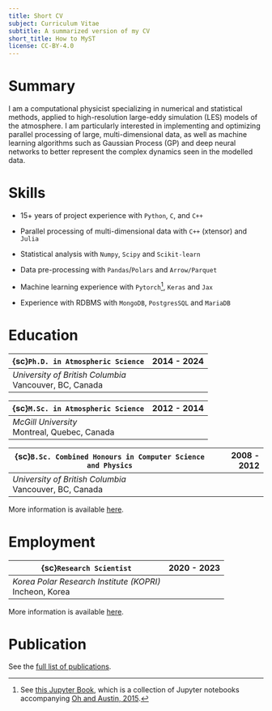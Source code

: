 ```yaml
---
title: Short CV
subject: Curriculum Vitae
subtitle: A summarized version of my CV
short_title: How to MyST
license: CC-BY-4.0
---
```


# Summary

I am a computational physicist specializing in numerical and statistical methods, applied to high-resolution large-eddy simulation (LES) models of the atmosphere. I am particularly interested in implementing and optimizing parallel processing of large, multi-dimensional data, as well as machine learning algorithms such as Gaussian Process (GP) and deep neural networks to better represent the complex dynamics seen in the modelled data.

# Skills

- 15+ years of project experience with `Python`, `C`, and `C++`

- Parallel processing of multi-dimensional data with `C++` (xtensor) and `Julia`

- Statistical analysis with `Numpy`, `Scipy` and `Scikit-learn`

- Data pre-processing with `Pandas`/`Polars` and `Arrow/Parquet`

- Machine learning experience with `Pytorch`[^f1], `Keras` and `Jax`

- Experience with RDBMS with `MongoDB`, `PostgresSQL` and `MariaDB`

# Education

| {sc}`Ph.D. in Atmospheric Science` | 2014 - 2024 |
| --- | ---: |
| *University of British Columbia* <br> Vancouver, BC, Canada |

| {sc}`M.Sc. in Atmospheric Science` | 2012 - 2014 |
| --- | ---: |
| *McGill University* <br> Montreal, Quebec, Canada |

| {sc}`B.Sc. Combined Honours in Computer Science and Physics` | 2008 - 2012 |
| --- | ---: |
| *University of British Columbia* <br> Vancouver, BC, Canada |

More information is available [here](01-edu.md).

# Employment

| {sc}`Research Scientist` | 2020 - 2023 |
| --- | ---: |
| *Korea Polar Research Institute (KOPRI)* <br> Incheon, Korea |

More information is available [here](02-exp.md).

# Publication

See the [full list of publications](04-pub.md).

[^f1]: See [this Jupyter Book](https://lorenghoh.github.io/size_oscillation/), which is a collection of Jupyter notebooks accompanying [Oh and Austin, 2015](https://doi.org/10.5194/egusphere-2024-352).